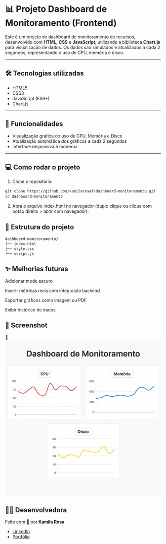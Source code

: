 # 📊 Projeto Dashboard de Monitoramento (Frontend)

Este é um projeto de dashboard de monitoramento de recursos, desenvolvido com **HTML**, **CSS** e **JavaScript**, utilizando a biblioteca **Chart.js** para visualização de dados. Os dados são simulados e atualizados a cada 2 segundos, representando o uso de CPU, memória e disco.

---

## 🛠 Tecnologias utilizadas

- HTML5
- CSS3
- JavaScript (ES6+)
- Chart.js

---

## 📌 Funcionalidades

- Visualização gráfica do uso de CPU, Memória e Disco
- Atualização automática dos gráficos a cada 2 segundos
- Interface responsiva e moderna

---

## 💻 Como rodar o projeto

1. Clone o repositório:

```bash
git clone https://github.com/kamilarosaf/dashboard-monitoramento.git
cd dashboard-monitoramento
```
2. Abra o arquivo index.html no navegador (duplo clique ou clique com botão direito > abrir com navegador).

## 📂 Estrutura do projeto
```text
dashboard-monitoramento/
├── index.html
├── style.css
└── script.js
```


## ✨ Melhorias futuras
Adicionar modo escuro

Inserir métricas reais com integração backend

Exportar gráficos como imagem ou PDF

Exibir histórico de dados


## 📸 Screenshot

🔁 ![Screenshot do portfólio](./dashboard.png)


## 👩‍💻 Desenvolvedora

Feito com 💚 por **Kamila Rosa**

- [LinkedIn](https://www.linkedin.com/in/kamilarosa/)
- [Portfólio](https://kamilarosaf.github.io/meu-portfolio/)
